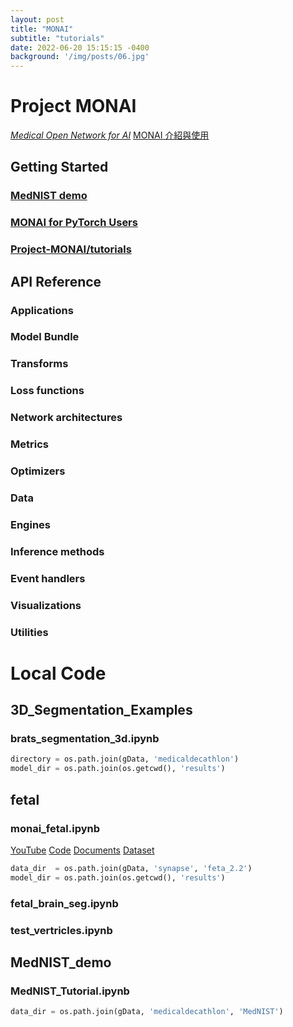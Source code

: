 ```yaml
---
layout: post
title: "MONAI"
subtitle: "tutorials"
date: 2022-06-20 15:15:15 -0400
background: '/img/posts/06.jpg'
---
```


# Project MONAI

[*Medical Open Network for AI*](https://docs.monai.io/en/latest/index.html)
[MONAI 介紹與使用](https://www.youtube.com/watch?v=0mVgu_DFbeY)

## Getting Started
### [MedNIST demo](https://colab.research.google.com/drive/14RbB_8tASf8fCdbWArKgHllb_wwLx8T0)
### [MONAI for PyTorch Users](https://colab.research.google.com/drive/1a_IO6YPARSrxZ9de0rB31RxQtkLo2Bn-)
### [Project-MONAI/tutorials](https://github.com/Project-MONAI/tutorials)

## API Reference
### Applications
### Model Bundle
### Transforms
### Loss functions
### Network architectures
### Metrics
### Optimizers
### Data
### Engines
### Inference methods
### Event handlers
### Visualizations
### Utilities

# Local Code
## 3D_Segmentation_Examples
### brats_segmentation_3d.ipynb
```python
directory = os.path.join(gData, 'medicaldecathlon')
model_dir = os.path.join(os.getcwd(), 'results')
```

## fetal
### monai_fetal.ipynb
[YouTube](https://www.youtube.com/watch?v=M3ZWfamWrBM)
[Code](https://github.com/amine0110/Liver-Segmentation-Using-Monai-and-PyTorch)
[Documents]( https://docs.monai.io/en/stable/index.html)
[Dataset](https://www.synapse.org/#!Synapse:syn25649159/wiki/617548)
```python
data_dir  = os.path.join(gData, 'synapse', 'feta_2.2')
model_dir = os.path.join(os.getcwd(), 'results')
```

### fetal_brain_seg.ipynb
### test_vertricles.ipynb

## MedNIST_demo
### MedNIST_Tutorial.ipynb
```python
data_dir = os.path.join(gData, 'medicaldecathlon', 'MedNIST')